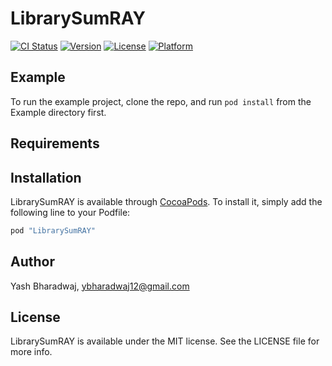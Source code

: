 # LibrarySumRAY

[![CI Status](http://img.shields.io/travis/YashAtDirecti/LibrarySumRAY.svg?style=flat)](https://travis-ci.org/YashAtDirecti/LibrarySumRAY)
[![Version](https://img.shields.io/cocoapods/v/LibrarySumRAY.svg?style=flat)](http://cocoapods.org/pods/LibrarySumRAY)
[![License](https://img.shields.io/cocoapods/l/LibrarySumRAY.svg?style=flat)](http://cocoapods.org/pods/LibrarySumRAY)
[![Platform](https://img.shields.io/cocoapods/p/LibrarySumRAY.svg?style=flat)](http://cocoapods.org/pods/LibrarySumRAY)

## Example

To run the example project, clone the repo, and run `pod install` from the Example directory first.

## Requirements

## Installation

LibrarySumRAY is available through [CocoaPods](http://cocoapods.org). To install
it, simply add the following line to your Podfile:

```ruby
pod "LibrarySumRAY"
```

## Author

Yash Bharadwaj, ybharadwaj12@gmail.com

## License

LibrarySumRAY is available under the MIT license. See the LICENSE file for more info.
